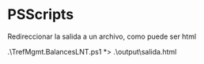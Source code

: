 # PSScripts

Redireccionar la salida a un archivo, como puede ser html

.\TrefMgmt.BalancesLNT.ps1 *> .\output\salida.html